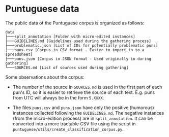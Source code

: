 # Puntuguese data

The public data of the Puntuguese corpus is organized as follows:

```
data
├───split_annotation [Folder with micro-edited instances]
├───GUIDELINES.md [Guidelines used during the gathering process]
├───problematic.json [List of IDs for potentially problematic puns]
├───puns.csv [Corpus in CSV format - Easier to import in to a spreadsheet]
├───puns.json [Corpus in JSON format - Used originally in during gathering]
└───SOURCES.md [List of sources used during gathering]
```

Some observations about the corpus:

- The number of the source in `SOURCES.md` is used in the first part of each pun's ID, so it is easier to retrieve the source of each text. E.g. puns from UTC will always be in the form `5.XXXX`.

- The files `puns.csv` and `puns.json` have only the positive (humorous) instances collected following the `GUIDELINES.md`. The negative instances (from the micro-edition process) are in `split_annotation`. It can be converted into a more tractable CSV file using the script in `puntuguese/utils/create_classification_corpus.py`.
